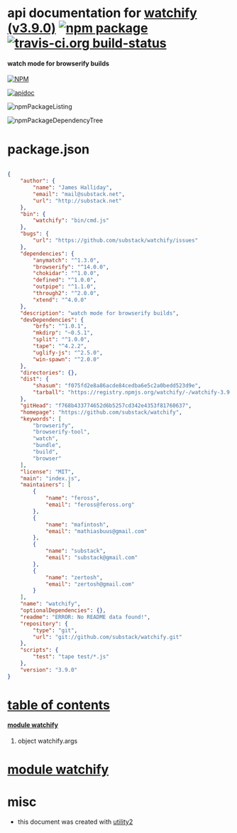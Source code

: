 # api documentation for  [watchify (v3.9.0)](https://github.com/substack/watchify)  [![npm package](https://img.shields.io/npm/v/npmdoc-watchify.svg?style=flat-square)](https://www.npmjs.org/package/npmdoc-watchify) [![travis-ci.org build-status](https://api.travis-ci.org/npmdoc/node-npmdoc-watchify.svg)](https://travis-ci.org/npmdoc/node-npmdoc-watchify)
#### watch mode for browserify builds

[![NPM](https://nodei.co/npm/watchify.png?downloads=true)](https://www.npmjs.com/package/watchify)

[![apidoc](https://npmdoc.github.io/node-npmdoc-watchify/build/screenCapture.buildNpmdoc.browser._2Fhome_2Ftravis_2Fbuild_2Fnpmdoc_2Fnode-npmdoc-watchify_2Ftmp_2Fbuild_2Fapidoc.html.png)](https://npmdoc.github.io/node-npmdoc-watchify/build/apidoc.html)

![npmPackageListing](https://npmdoc.github.io/node-npmdoc-watchify/build/screenCapture.npmPackageListing.svg)

![npmPackageDependencyTree](https://npmdoc.github.io/node-npmdoc-watchify/build/screenCapture.npmPackageDependencyTree.svg)



# package.json

```json

{
    "author": {
        "name": "James Halliday",
        "email": "mail@substack.net",
        "url": "http://substack.net"
    },
    "bin": {
        "watchify": "bin/cmd.js"
    },
    "bugs": {
        "url": "https://github.com/substack/watchify/issues"
    },
    "dependencies": {
        "anymatch": "^1.3.0",
        "browserify": "^14.0.0",
        "chokidar": "^1.0.0",
        "defined": "^1.0.0",
        "outpipe": "^1.1.0",
        "through2": "^2.0.0",
        "xtend": "^4.0.0"
    },
    "description": "watch mode for browserify builds",
    "devDependencies": {
        "brfs": "^1.0.1",
        "mkdirp": "~0.5.1",
        "split": "^1.0.0",
        "tape": "^4.2.2",
        "uglify-js": "^2.5.0",
        "win-spawn": "^2.0.0"
    },
    "directories": {},
    "dist": {
        "shasum": "f075fd2e8a86acde84cedba6e5c2a0bedd523d9e",
        "tarball": "https://registry.npmjs.org/watchify/-/watchify-3.9.0.tgz"
    },
    "gitHead": "f768b433774652d6b5257cd342e4353f81760637",
    "homepage": "https://github.com/substack/watchify",
    "keywords": [
        "browserify",
        "browserify-tool",
        "watch",
        "bundle",
        "build",
        "browser"
    ],
    "license": "MIT",
    "main": "index.js",
    "maintainers": [
        {
            "name": "feross",
            "email": "feross@feross.org"
        },
        {
            "name": "mafintosh",
            "email": "mathiasbuus@gmail.com"
        },
        {
            "name": "substack",
            "email": "substack@gmail.com"
        },
        {
            "name": "zertosh",
            "email": "zertosh@gmail.com"
        }
    ],
    "name": "watchify",
    "optionalDependencies": {},
    "readme": "ERROR: No README data found!",
    "repository": {
        "type": "git",
        "url": "git://github.com/substack/watchify.git"
    },
    "scripts": {
        "test": "tape test/*.js"
    },
    "version": "3.9.0"
}
```



# <a name="apidoc.tableOfContents"></a>[table of contents](#apidoc.tableOfContents)

#### [module watchify](#apidoc.module.watchify)
1.  object <span class="apidocSignatureSpan">watchify.</span>args



# <a name="apidoc.module.watchify"></a>[module watchify](#apidoc.module.watchify)



# misc
- this document was created with [utility2](https://github.com/kaizhu256/node-utility2)
